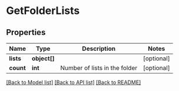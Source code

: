 # GetFolderLists

## Properties
Name | Type | Description | Notes
------------ | ------------- | ------------- | -------------
**lists** | **object[]** |  | [optional] 
**count** | **int** | Number of lists in the folder | [optional] 

[[Back to Model list]](../../README.md#documentation-for-models) [[Back to API list]](../../README.md#documentation-for-api-endpoints) [[Back to README]](../../README.md)


